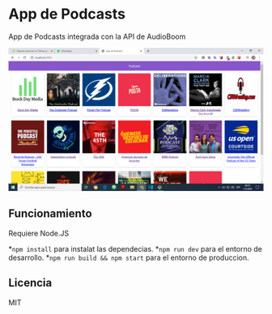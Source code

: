 # App de Podcasts

App de Podcasts integrada con la API de AudioBoom

![Captura](./.readme-static/podcasts.png)

## Funcionamiento

Requiere Node.JS

*`npm install` para instalat las dependecias.
*`npm run dev` para el entorno de desarrollo.
*`npm run build && npm start` para el entorno de produccion.

## Licencia

MIT